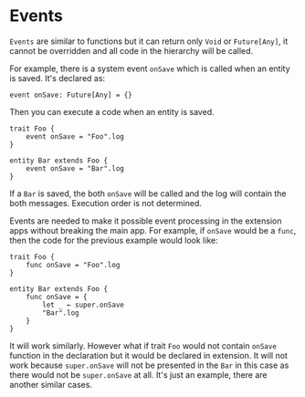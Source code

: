 # Events

`Events` are similar to functions but it can return only `Void` or `Future[Any]`, it cannot be overridden and all code in the hierarchy will be called.

For example, there is a system event `onSave` which is called when an entity is saved. It's declared as:

```dsl
event onSave: Future[Any] = {}
```

Then you can execute a code when an entity is saved.

```dsl
trait Foo {
    event onSave = "Foo".log
}

entity Bar extends Foo {
    event onSave = "Bar".log
}
```

If a `Bar` is saved, the both `onSave` will be called and the log will contain the both messages. Execution order is not determined.

Events are needed to make it possible event processing in the extension apps without breaking the main app. For example, if `onSave` would be a `func`, then the code for the previous example would look like:

```dsl
trait Foo {
    func onSave = "Foo".log
}

entity Bar extends Foo {
    func onSave = {
        let _ ← super.onSave
        "Bar".log
    }
}
```

It will work similarly. However what if trait `Foo` would not contain `onSave` function in the declaration but it would be declared in extension. It will not work because `super.onSave` will not be presented in the `Bar` in this case as there would not be `super.onSave` at all. It's just an example, there are another similar cases.